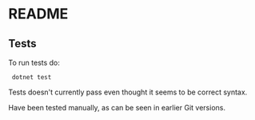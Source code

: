 # README

## 

## Tests

To run tests do: 

``` dotnet test```

Tests doesn't currently pass even thought it seems to be correct syntax.

Have been tested manually, as can be seen in earlier Git versions. 